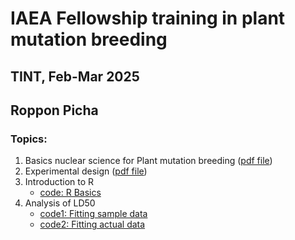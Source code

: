 # IAEA Fellowship training in plant mutation breeding
## TINT, Feb-Mar 2025
## Roppon Picha

### Topics:
1. Basics nuclear science for Plant mutation breeding ([pdf file](https://github.com/cocobaco/pmb_fellowship_2025/blob/main/20250205_pmb_iaea_fellowship_intronuclear.pdf))
2. Experimental design ([pdf file](https://github.com/cocobaco/pmb_fellowship_2025/blob/main/20250207_pmb_iaea_experimental_design.pdf))
3. Introduction to R
   - [code: R Basics](rbasics1.R)
5. Analysis of LD50
   - [code1: Fitting sample data](ld50_calc1v2.R)
   - [code2: Fitting actual data](ld50_calc4v2.R)
